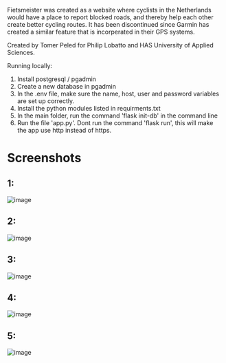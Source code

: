 Fietsmeister was created as a website where cyclists in the Netherlands would have a place to report blocked roads, and thereby help each other create better cycling routes. 
It has been discontinued since Garmin has created a similar feature that is incorperated in their GPS systems.

Created by Tomer Peled for Philip Lobatto and HAS University of Applied Sciences. 

Running locally:
1. Install postgresql / pgadmin
2. Create a new database in pgadmin
3. In the .env file, make sure the name, host, user and password variables are set up correctly.
4. Install the python modules listed in requirments.txt
5. In the main folder, run the command 'flask init-db' in the command line
6. Run the file 'app.py'. Dont run the command 'flask run', this will make the app use http instead of https.

# Screenshots
## 1:
![image](https://github.com/user-attachments/assets/0d919c53-65fd-45d8-be63-2d5bd3922d36)
## 2:
![image](https://github.com/user-attachments/assets/f7dbff2d-08b9-441a-891a-d4047c2b6a1c)
## 3:
![image](https://github.com/user-attachments/assets/bb12662d-a644-444a-8129-17d52184de94)
## 4:
![image](https://github.com/user-attachments/assets/e8c638bf-c167-4c86-8736-6684780eca33)
## 5:
![image](https://github.com/user-attachments/assets/397de4a9-890f-41a9-88d5-12ed757a4bf4)
